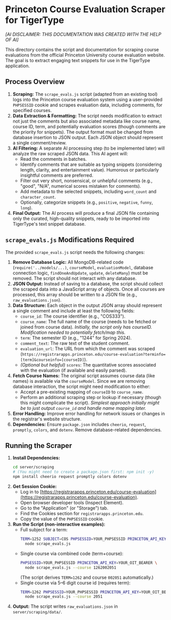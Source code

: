 # Princeton Course Evaluation Scraper for TigerType
*[AI DISCLAIMER: THIS DOCUMENTATION WAS CREATED WITH THE HELP OF AI]*

This directory contains the script and documentation for scraping course evaluations from the official Princeton University course evaluation website. The goal is to extract engaging text snippets for use in the TigerType application.

## Process Overview

1.  **Scraping:** The `scrape_evals.js` script (adapted from an existing tool) logs into the Princeton course evaluation system using a user-provided `PHPSESSID` cookie and scrapes evaluation data, including comments, for specified courses.
2.  **Data Extraction & Formatting:** The script needs modification to extract not just the comments but also associated metadata like course name, course ID, term, and potentially evaluation scores (though comments are the priority for snippets). The output format must be changed from database insertion to JSON output. Each JSON object should represent a single comment/review.
3.  **AI Filtering:** A separate AI processing step (to be implemented later) will analyze the raw scraped JSON data. This AI agent will:
    *   Read the comments in batches.
    *   Identify comments that are suitable as typing snippets (considering length, clarity, and entertainment value). Humorous or particularly insightful comments are preferred.
    *   Filter out very short, nonsensical, or unhelpful comments (e.g., "good", "N/A", numerical scores mistaken for comments).
    *   Add metadata to the selected snippets, including `word_count` and `character_count`.
    *   Optionally, categorize snippets (e.g., `positive`, `negative`, `funny`, `long`).
4.  **Final Output:** The AI process will produce a final JSON file containing only the curated, high-quality snippets, ready to be imported into TigerType's text snippet database.

## `scrape_evals.js` Modifications Required

The provided `scrape_evals.js` script needs the following changes:

1.  **Remove Database Logic:** All MongoDB-related code (`require('../models/...)`, `courseModel`, `evaluationModel`, database connection logic, `findOneAndUpdate`, `update`, `deleteMany`) must be removed. The script should not interact with any database.
2.  **JSON Output:** Instead of saving to a database, the script should collect the scraped data into a JavaScript array of objects. Once all courses are processed, this array should be written to a JSON file (e.g., `raw_evaluations.json`).
3.  **Data Structure:** Each object in the output JSON array should represent a single comment and include at least the following fields:
    *   `course_id`: The course identifier (e.g., "COS333").
    *   `course_name`: The full name of the course (needs to be fetched or joined from course data). *Initially, the script only has courseID. Modification needed to potentially fetch/map this.*
    *   `term`: The semester ID (e.g., "1244" for Spring 2024).
    *   `comment_text`: The raw text of the student comment.
    *   `evaluation_url`: The URL from which the comment was scraped (`https://registrarapps.princeton.edu/course-evaluation?terminfo=[term]&courseinfo=[courseID]`).
    *   *(Optional but helpful)* `scores`: The quantitative scores associated with the evaluation (if available and easily parsed).
4.  **Fetch Course Names:** The original script assumes course data (like names) is available via the `courseModel`. Since we are removing database interaction, the script might need modification to either:
    *   Accept a pre-existing mapping of `courseID` to `course_name`.
    *   Perform an additional scraping step or lookup if necessary (though this might complicate the script). *Simplest approach initially might be to just output `course_id` and handle name mapping later.*
5.  **Error Handling:** Improve error handling for network issues or changes in the registrar's website structure.
6.  **Dependencies:** Ensure `package.json` includes `cheerio`, `request`, `promptly`, `colors`, and `dotenv`. Remove database-related dependencies.

## Running the Scraper

1.  **Install Dependencies:**
    ```bash
    cd server/scraping
    # (You might need to create a package.json first: npm init -y)
    npm install cheerio request promptly colors dotenv
    ```
2.  **Get Session Cookie:**
    *   Log in to [https://registrarapps.princeton.edu/course-evaluation](https://registrarapps.princeton.edu/course-evaluation).
    *   Open browser developer tools (Inspect Element).
    *   Go to the "Application" (or "Storage") tab.
    *   Find the Cookies section for `registrarapps.princeton.edu`.
    *   Copy the value of the `PHPSESSID` cookie.
3.  **Run the Script (non-interactive examples):**
    - Full subject for a term:
      ```bash
      TERM=1252 SUBJECT=COS PHPSESSID=YOUR_PHPSESSID PRINCETON_API_KEY=YOUR_OIT_BEARER \
        node scrape_evals.js
      ```
    - Single course via combined code (term+course):
      ```bash
      PHPSESSID=YOUR_PHPSESSID PRINCETON_API_KEY=YOUR_OIT_BEARER \
        node scrape_evals.js --course 1262002051
      ```
      (The script derives `TERM=1262` and course `002051` automatically.)
    - Single course via 5–6 digit course id (requires term):
      ```bash
      TERM=1262 PHPSESSID=YOUR_PHPSESSID PRINCETON_API_KEY=YOUR_OIT_BEARER \
        node scrape_evals.js --course 2051
      ```
4.  **Output:** The script writes `raw_evaluations.json` in `server/scraping/data/`.
